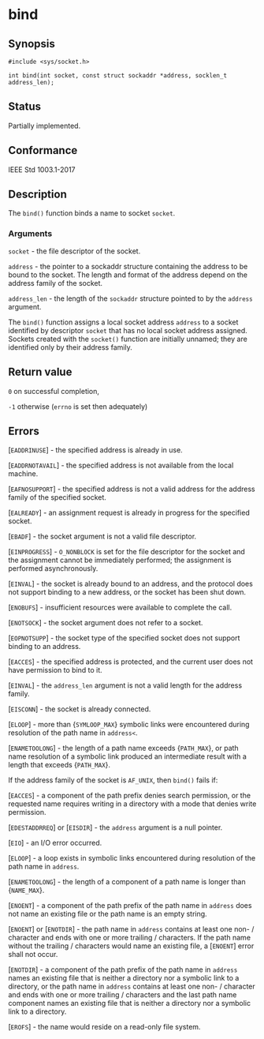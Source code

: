 # bind

## Synopsis

`#include <sys/socket.h>`

`int bind(int socket, const struct sockaddr *address, socklen_t address_len);`

## Status

Partially implemented.

## Conformance

IEEE Std 1003.1-2017

## Description

The `bind()` function binds a name to socket `socket`.

### Arguments

`socket` - the file descriptor of the socket.

`address` - the pointer to a sockaddr structure containing the address to be bound to the socket. The length and format
of the address depend on the address family of the socket.

`address_len` - the length of the `sockaddr` structure pointed to by the `address` argument.

The `bind()` function assigns a local socket address `address` to a socket identified by descriptor `socket` that has no
local socket address assigned. Sockets created with the `socket()` function are initially unnamed; they are identified
only by their address family.

## Return value

`0` on successful completion,

`-1` otherwise (`errno` is set then adequately)

## Errors

[`EADDRINUSE`] - the specified address is already in use.

[`EADDRNOTAVAIL`] - the specified address is not available from the local machine.

[`EAFNOSUPPORT`] - the specified address is not a valid address for the address family of the specified socket.

[`EALREADY`] - an assignment request is already in progress for the specified socket.

[`EBADF`] - the socket argument is not a valid file descriptor.

[`EINPROGRESS`] - `O_NONBLOCK` is set for the file descriptor for the socket and the assignment cannot be immediately
performed; the assignment is performed asynchronously.

[`EINVAL`] - the socket is already bound to an address, and the protocol does not support binding to a new address, or
the socket has been shut down.

[`ENOBUFS`] - insufficient resources were available to complete the call.

[`ENOTSOCK`] - the socket argument does not refer to a socket.

[`EOPNOTSUPP`] - the socket type of the specified socket does not support binding to an address.

[`EACCES`] - the specified address is protected, and the current user does not have permission to bind to it.

[`EINVAL`] - the `address_len` argument is not a valid length for the address family.

[`EISCONN`] - the socket is already connected.

[`ELOOP`] - more than {`SYMLOOP_MAX`} symbolic links were encountered during resolution of the path name in `address<`.

[`ENAMETOOLONG`] - the length of a path name exceeds {`PATH_MAX`}, or path name resolution of a symbolic link produced
an intermediate result with a length that exceeds {`PATH_MAX`}.

If the address family of the socket is `AF_UNIX`, then `bind()` fails if:

[`EACCES`] - a component of the path prefix denies search permission, or the requested name requires writing in a
directory with a mode that denies write permission.

[`EDESTADDRREQ`] or [`EISDIR`] - the `address` argument is a null pointer.

[`EIO`] - an I/O error occurred.

[`ELOOP`] - a loop exists in symbolic links encountered during resolution of the path name in `address`.

[`ENAMETOOLONG`] - the length of a component of a path name is longer than {`NAME_MAX`}.

[`ENOENT`] - a component of the path prefix of the path name in `address` does not name an existing file or the path
name is an empty string.

[`ENOENT`] or [`ENOTDIR`] - the path name in `address` contains at least one non- / character and ends with one or more
trailing / characters. If the path name without the trailing / characters would name an existing file,
a [`ENOENT`] error shall not occur.

[`ENOTDIR`] - a component of the path prefix of the path name in `address` names an existing file that is neither a
directory nor a symbolic link to a directory, or the path name in `address` contains at least one non- / character and
ends with one or more trailing / characters and the last path name component names an existing file that is neither a
directory nor a symbolic link to a directory.

[`EROFS`] - the name would reside on a read-only file system.
